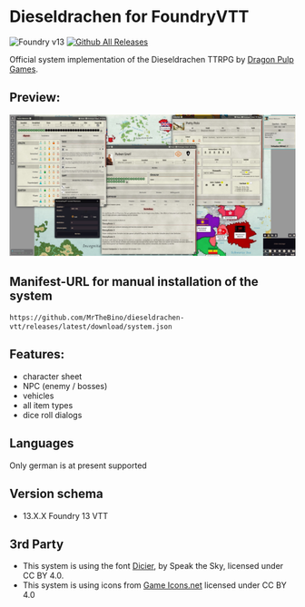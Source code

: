 # Dieseldrachen for FoundryVTT

![Foundry v13](https://img.shields.io/badge/foundry-v13-green) [![Github All Releases](https://img.shields.io/github/downloads/MrTheBino/dieseldrachen-vtt/total.svg)]()

Official system implementation of the Dieseldrachen TTRPG by [Dragon Pulp Games](https://shop.dragonpulpgames.com/).


## Preview:

![DIESELDRACHEN](screenshot.jpg "Title")

## Manifest-URL for manual installation of the system

    https://github.com/MrTheBino/dieseldrachen-vtt/releases/latest/download/system.json

## Features:

* character sheet
* NPC (enemy / bosses)
* vehicles
* all item types
* dice roll dialogs

## Languages

Only german is at present supported

## Version schema

* 13.X.X Foundry 13 VTT 

## 3rd Party
* This system is using the font [Dicier](https://speakthesky.itch.io/typeface-dicier), by Speak the Sky, licensed under CC BY 4.0.
* This system is using icons from [Game Icons.net](https://game-icons.net/) licensed under CC BY 4.0